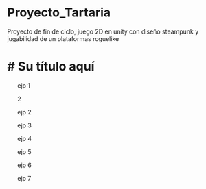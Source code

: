# Proyecto_Tartaria
Proyecto de fin de ciclo, juego 2D en unity con diseño steampunk y jugabilidad de un plataformas roguelike

<h1> # Su título aquí </h1>
    <ul>ejp 1</ul>
        <ol>2</ol>
    <ul>ejp 2</ul>
    <ul>ejp 3</ul>
    <ul>ejp 4</ul>
    <ul>ejp 5</ul>
    <ul>ejp 6</ul>
    <ul>ejp 7</ul>
